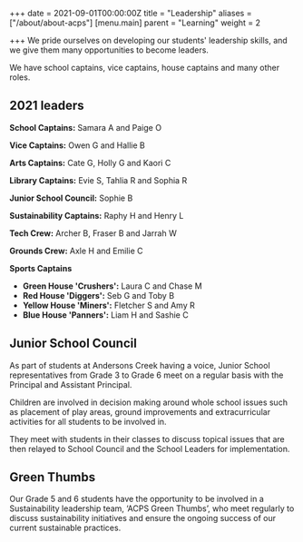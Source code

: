 +++
date = 2021-09-01T00:00:00Z
title = "Leadership"
aliases = ["/about/about-acps"]
[menu.main]
parent = "Learning"
weight = 2

+++
We pride ourselves on developing our students' leadership skills, and we give them many opportunities to become leaders.

We have school captains, vice captains, house captains and many other roles.

## 2021 leaders

**School Captains:** Samara A and Paige O

**Vice Captains:** Owen G and Hallie B

**Arts Captains:** Cate G, Holly G and Kaori C

**Library Captains:** Evie S, Tahlia R and Sophia R

**Junior School Council:** Sophie B

**Sustainability Captains:** Raphy H and Henry L

**Tech Crew:** Archer B, Fraser B and Jarrah W

**Grounds Crew:** Axle H and Emilie C

**Sports Captains**

* **Green House 'Crushers':** Laura C and Chase M
* **Red House 'Diggers':** Seb G and Toby B
* **Yellow House 'Miners':** Fletcher S and Amy R
* **Blue House 'Panners':** Liam H and Sashie C

## Junior School Council

As part of students at Andersons Creek having a voice, Junior School representatives from Grade 3 to Grade 6 meet on a regular basis with the Principal and Assistant Principal.

Children are involved in decision making around whole school issues such as placement of play areas, ground improvements and extracurricular activities for all students to be involved in.

They meet with students in their classes to discuss topical issues that are then relayed to School Council and the School Leaders for implementation.

## Green Thumbs

Our Grade 5 and 6 students have the opportunity to be involved in a Sustainability leadership team, ‘ACPS Green Thumbs’, who meet regularly to discuss sustainability initiatives and ensure the ongoing success of our current sustainable practices.

